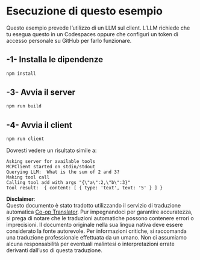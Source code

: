 <!--
CO_OP_TRANSLATOR_METADATA:
{
  "original_hash": "6d6315e03f591fb5a39be91da88585dc",
  "translation_date": "2025-07-13T19:19:41+00:00",
  "source_file": "03-GettingStarted/03-llm-client/solution/typescript/README.md",
  "language_code": "it"
}
-->
# Esecuzione di questo esempio

Questo esempio prevede l’utilizzo di un LLM sul client. L’LLM richiede che tu esegua questo in un Codespaces oppure che configuri un token di accesso personale su GitHub per farlo funzionare.

## -1- Installa le dipendenze

```bash
npm install
```

## -3- Avvia il server

```bash
npm run build
```

## -4- Avvia il client

```sh
npm run client
```

Dovresti vedere un risultato simile a:

```text
Asking server for available tools
MCPClient started on stdin/stdout
Querying LLM:  What is the sum of 2 and 3?
Making tool call
Calling tool add with args "{\"a\":2,\"b\":3}"
Tool result:  { content: [ { type: 'text', text: '5' } ] }
```

**Disclaimer**:  
Questo documento è stato tradotto utilizzando il servizio di traduzione automatica [Co-op Translator](https://github.com/Azure/co-op-translator). Pur impegnandoci per garantire accuratezza, si prega di notare che le traduzioni automatiche possono contenere errori o imprecisioni. Il documento originale nella sua lingua nativa deve essere considerato la fonte autorevole. Per informazioni critiche, si raccomanda una traduzione professionale effettuata da un umano. Non ci assumiamo alcuna responsabilità per eventuali malintesi o interpretazioni errate derivanti dall’uso di questa traduzione.